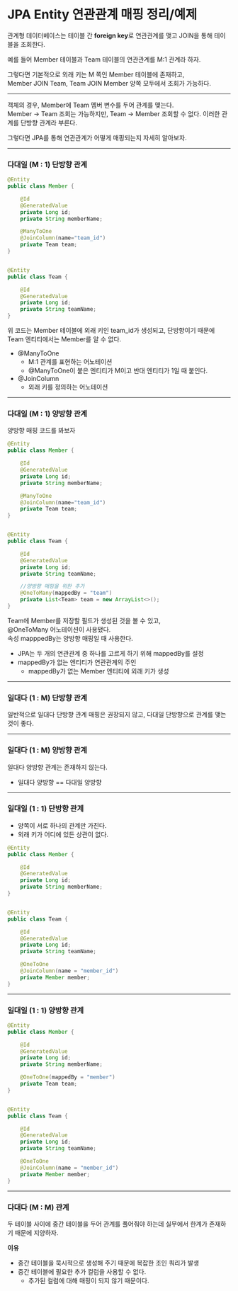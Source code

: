 # JPA Entity 연관관계 매핑 정리/예제

관계형 데이터베이스는 테이블 간 **foreign key**로 연관관계를 맺고 JOIN을 통해 테이블을 조회한다.

예를 들어 Member 테이블과 Team 테이블의 연관관계를 M:1 관계라 하자.

그렇다면 기본적으로 외래 키는 M 쪽인 Member 테이블에 존재하고,  
Member JOIN Team, Team JOIN Member 양쪽 모두에서 조회가 가능하다.

<hr>

객체의 경우, Member에 Team 멤버 변수를 두어 관계를 맺는다.  
Member -> Team 조회는 가능하지만, Team -> Member 조회할 수 없다. 이러한 관계를 단방향 관계라 부른다.

그렇다면 JPA를 통해 연관관계가 어떻게 매핑되는지 자세히 알아보자.

<hr>

### 다대일 (M : 1) 단방향 관계

```java
@Entity
public class Member {

    @Id
    @GeneratedValue
    private Long id;
    private String memberName;

    @ManyToOne
    @JoinColumn(name="team_id")
    private Team team;
}


@Entity
public class Team {

    @Id
    @GeneratedValue
    private Long id;
    private String teamName;
}
```

위 코드는 Member 테이블에 외래 키인 team_id가 생성되고, 단방향이기 때문에 Team 엔티티에서는 Member를 알 수 없다.

- @ManyToOne
  - M:1 관계를 표현하는 어노테이션
  - @ManyToOne이 붙은 엔티티가 M이고 반대 엔티티가 1일 때 붙인다.
- @JoinColumn
  - 외래 키를 정의하는 어노테이션

<hr>

### 다대일 (M : 1) 양방향 관계

양방향 매핑 코드를 봐보자

```java
@Entity
public class Member {

    @Id
    @GeneratedValue
    private Long id;
    private String memberName;

    @ManyToOne
    @JoinColumn(name="team_id")
    private Team team;
}


@Entity
public class Team {

    @Id
    @GeneratedValue
    private Long id;
    private String teamName;

    //양방향 매핑을 위한 추가
    @OneToMany(mappedBy = "team")
    private List<Team> team = new ArrayList<>();
}
```

Team에 Member를 저장할 필드가 생성된 것을 볼 수 있고,  
@OneToMany 어노테이션이 사용됐다.  
속성 mapppedBy는 양방향 매핑일 때 사용한다.

- JPA는 두 개의 연관관계 중 하나를 고르게 하기 위해 mappedBy를 설정
- mappedBy가 없는 엔티티가 연관관계의 주인
  - mappedBy가 없는 Member 엔티티에 외래 키가 생성

<hr>

### 일대다 (1 : M) 단방향 관계

일반적으로 일대다 단방향 관계 매핑은 권장되지 않고, 다대일 단방향으로 관계를 맺는 것이 좋다.

<hr>

### 일대다 (1 : M) 양방향 관계

일대다 양방향 관계는 존재하지 않는다.

- 일대다 양방향 == 다대일 양방향

<hr>

### 일대일 (1 : 1) 단방향 관계

- 양쪽이 서로 하나의 관계만 가진다.
- 외래 키가 어디에 있든 상관이 없다.

```java
@Entity
public class Member {

    @Id
    @GeneratedValue
    private Long id;
    private String memberName;
}


@Entity
public class Team {

    @Id
    @GeneratedValue
    private Long id;
    private String teamName;

    @OneToOne
    @JoinColumn(name = "member_id")
    private Member member;
}
```

<hr>

### 일대일 (1 : 1) 양방향 관계

```java
@Entity
public class Member {

    @Id
    @GeneratedValue
    private Long id;
    private String memberName;

    @OneToOne(mappedBy = "member")
    private Team team;
}


@Entity
public class Team {

    @Id
    @GeneratedValue
    private Long id;
    private String teamName;

    @OneToOne
    @JoinColumn(name = "member_id")
    private Member member;
}
```

<hr>

### 다대다 (M : M) 관계

두 테이블 사이에 중간 테이블을 두어 관계를 풀어줘야 하는데 실무에서 한계가 존재하기 때문에 지양하자.

**이유**

- 중간 테이블을 묵시적으로 생성해 주기 때문에 복잡한 조인 쿼리가 발생
- 중간 테이블에 필요한 추가 컬럼을 사용할 수 없다.
  - 추가된 컬럼에 대해 매핑이 되지 않기 때문이다.
